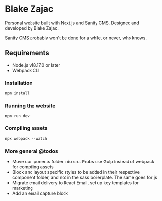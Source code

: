 # Blake Zajac

Personal website built with Next.js and Sanity CMS. Designed and developed by Blake Zajac.

Sanity CMS probably won't be done for a while, or never, who knows.

## Requirements

-   Node.js v18.17.0 or later
-   Webpack CLI

### Installation

```
npm install
```

### Running the website

```
npm run dev
```

### Compiling assets

```
npx webpack --watch
```

### More general @todos

-   Move components folder into src. Probs use Gulp instead of webpack for compiling assets
-   Block and layout specific styles to be added in their respective component folder, and not in the sass boilerplate. The same goes for js
-   Migrate email delivery to React Email, set up key templates for marketing
-   Add an email capture block
